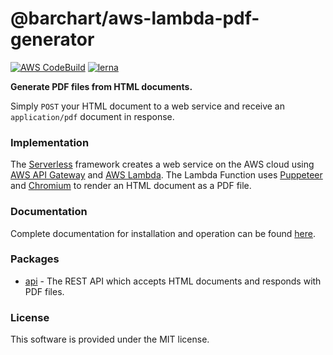 # @barchart/aws-lambda-pdf-generator

[![AWS CodeBuild](https://codebuild.us-east-1.amazonaws.com/badges?uuid=eyJlbmNyeXB0ZWREYXRhIjoiTmtsZEw3M2l3cktxd3crQTJpMVVRbEUzU1dOMFBodFU0MlhaNUFZaC9kVzBIN1FYUXVVZFFUK29vcU5tazJyckNtVFFxL3BoSEdYMEk3V3dUOEhNUFhNPSIsIml2UGFyYW1ldGVyU3BlYyI6Ik84YnJJU1NUZDMvR3VLaXYiLCJtYXRlcmlhbFNldFNlcmlhbCI6MX0%3D&branch=master)](https://github.com/barchart/aws-lambda-pdf-generator)
[![lerna](https://img.shields.io/badge/maintained%20with-lerna-cc00ff.svg)](https://lerna.js.org/)

**Generate PDF files from HTML documents.**

Simply ```POST``` your HTML document to a web service and receive an ```application/pdf``` document in response.

### Implementation

The [Serverless](https://www.serverless.com/) framework creates a web service on the AWS cloud using [AWS API Gateway](https://aws.amazon.com/api-gateway/) and [AWS Lambda](https://aws.amazon.com/lambda/). The Lambda Function uses [Puppeteer](https://github.com/puppeteer/puppeteer) and [Chromium](https://github.com/alixaxel/chrome-aws-lambda) to render an HTML document as a PDF file.

### Documentation

Complete documentation for installation and operation can be found [here](https://barchart.github.io/aws-lambda-pdf-generator/#/).

### Packages

* [api](./packages/api) - The REST API which accepts HTML documents and responds with PDF files.

### License

This software is provided under the MIT license.
